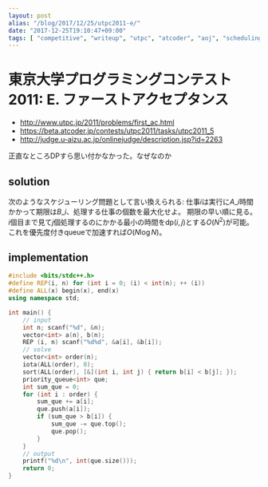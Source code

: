 ```yaml
---
layout: post
alias: "/blog/2017/12/25/utpc2011-e/"
date: "2017-12-25T19:10:47+09:00"
tags: [ "competitive", "writeup", "utpc", "atcoder", "aoj", "scheduling", "greedy" ]
---
```


# 東京大学プログラミングコンテスト2011: E. ファーストアクセプタンス

-   <http://www.utpc.jp/2011/problems/first_ac.html>
-   <https://beta.atcoder.jp/contests/utpc2011/tasks/utpc2011_5>
-   <http://judge.u-aizu.ac.jp/onlinejudge/description.jsp?id=2263>

正直なところDPすら思い付かなかった。なぜなのか

## solution

次のようなスケジューリング問題として言い換えられる: 仕事$i$は実行に$A\_i$時間かかって期限は$B\_i$、処理する仕事の個数を最大化せよ。
期限の早い順に見る。
$i$個目まで見て$j$個処理するのにかかる最小の時間を$\mathrm{dp}(i, j)$とする$O(N^2)$が可能。
これを優先度付きqueueで加速すれば$O(N \log N)$。

## implementation

``` c++
#include <bits/stdc++.h>
#define REP(i, n) for (int i = 0; (i) < int(n); ++ (i))
#define ALL(x) begin(x), end(x)
using namespace std;

int main() {
    // input
    int n; scanf("%d", &n);
    vector<int> a(n), b(n);
    REP (i, n) scanf("%d%d", &a[i], &b[i]);
    // solve
    vector<int> order(n);
    iota(ALL(order), 0);
    sort(ALL(order), [&](int i, int j) { return b[i] < b[j]; });
    priority_queue<int> que;
    int sum_que = 0;
    for (int i : order) {
        sum_que += a[i];
        que.push(a[i]);
        if (sum_que > b[i]) {
            sum_que -= que.top();
            que.pop();
        }
    }
    // output
    printf("%d\n", int(que.size()));
    return 0;
}
```
